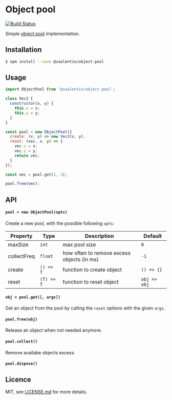 # Object pool

[![Build Status](https://travis-ci.org/vaalentin/object-pool.svg?branch=master)](https://travis-ci.org/vaalentin/object-pool)

Simple [object pool](https://en.wikipedia.org/wiki/Object_pool_pattern) implementation.

## Installation

```sh
$ npm install --save @vaalentin/object-pool
```

## Usage

```js
import ObjectPool from '@vaalentin/object-pool';

class Vec2 {
  constructor(x, y) {
    this.x = x;
    this.y = y;
  }
}

const pool = new ObjectPool({
  create: (x, y) => new Vec2(x, y),
  reset: (vec, x, y) => {
    vec.x = x;
    vec.y = y;
    return vec;
  }
});

const vec = pool.get(1, 3);

pool.free(vec);
```

## API

#### `pool = new ObjectPool(opts)`

Create a new pool, with the possible following `opts`:

| Property    | Type       | Description                                | Default      |
| ----------- | ---------- | ------------------------------------------ | ------------ |
| maxSize     | `int`      | max pool size                              | `0`          |
| collectFreq | `float`    | how often to remove excess objects (in ms) | `-1`         |
| create      | `() => T`  | function to create object                  | `() => {}`   |
| reset       | `(T) => T` | function to reset object                   | `obj => obj` |

#### `obj = pool.get([, args])`

Get an object from the pool by calling the `reset` options with the given `args`.

#### `pool.free(obj)`

Release an object when not needed anymore.

#### `pool.collect()`

Remove availabe objects excess.

#### `pool.dispose()`

## Licence

MIT, see [LICENSE.md](https://github.com/vaalentin/object-pool/blob/master/LICENSE.md) for more details.
